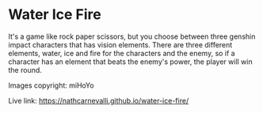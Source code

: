 # Water Ice Fire

It's a game like rock paper scissors, but you choose between three genshin impact characters that has vision elements. There are three different elements, water, ice and fire for the characters and the enemy, so if a character has an element that beats the enemy's power, the player will win the round.

Images copyright: miHoYo

Live link: https://nathcarnevalli.github.io/water-ice-fire/
